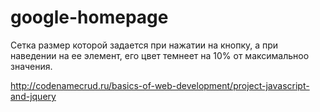 # google-homepage
Сетка размер которой задается при нажатии на кнопку, а при наведении на ее элемент, его цвет темнеет на 10% от максимальноо значения.

http://codenamecrud.ru/basics-of-web-development/project-javascript-and-jquery
